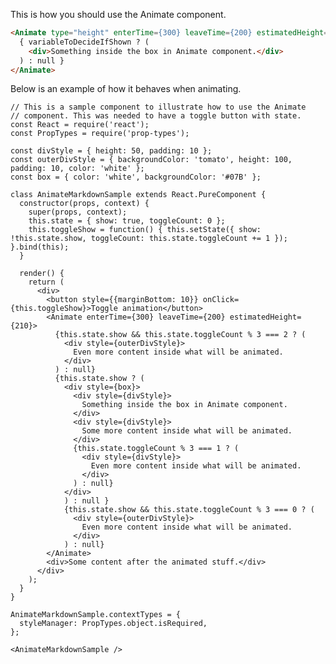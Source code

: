 This is how you should use the Animate component.

```html
<Animate type="height" enterTime={300} leaveTime={200} estimatedHeight={200}>
  { variableToDecideIfShown ? (
    <div>Something inside the box in Animate component.</div>
  ) : null }
</Animate>
```

Below is an example of how it behaves when animating.

    // This is a sample component to illustrate how to use the Animate
    // component. This was needed to have a toggle button with state.
    const React = require('react');
    const PropTypes = require('prop-types');

    const divStyle = { height: 50, padding: 10 };
    const outerDivStyle = { backgroundColor: 'tomato', height: 100, padding: 10, color: 'white' };
    const box = { color: 'white', backgroundColor: '#07B' };

    class AnimateMarkdownSample extends React.PureComponent {
      constructor(props, context) {
        super(props, context);
        this.state = { show: true, toggleCount: 0 };
        this.toggleShow = function() { this.setState({ show: !this.state.show, toggleCount: this.state.toggleCount += 1 }); }.bind(this);
      }

      render() {
        return (
          <div>
            <button style={{marginBottom: 10}} onClick={this.toggleShow}>Toggle animation</button>
            <Animate enterTime={300} leaveTime={200} estimatedHeight={210}>
              {this.state.show && this.state.toggleCount % 3 === 2 ? (
                <div style={outerDivStyle}>
                  Even more content inside what will be animated.
                </div>
              ) : null}
              {this.state.show ? (
                <div style={box}>
                  <div style={divStyle}>
                    Something inside the box in Animate component.
                  </div>
                  <div style={divStyle}>
                    Some more content inside what will be animated.
                  </div>
                  {this.state.toggleCount % 3 === 1 ? (
                    <div style={divStyle}>
                      Even more content inside what will be animated.
                    </div>
                  ) : null}
                </div>
                ) : null }
                {this.state.show && this.state.toggleCount % 3 === 0 ? (
                  <div style={outerDivStyle}>
                    Even more content inside what will be animated.
                  </div>
                ) : null}
            </Animate>
            <div>Some content after the animated stuff.</div>
          </div>
        );
      }
    }

    AnimateMarkdownSample.contextTypes = {
      styleManager: PropTypes.object.isRequired,
    };

    <AnimateMarkdownSample />
